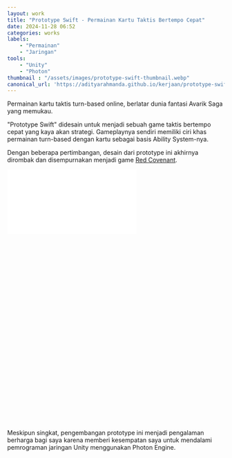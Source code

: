 ```yaml
---
layout: work
title: "Prototype Swift - Permainan Kartu Taktis Bertempo Cepat"
date: 2024-11-28 06:52
categories: works
labels: 
    - "Permainan"
    - "Jaringan"
tools: 
    - "Unity"
    - "Photon"
thumbnail : "/assets/images/prototype-swift-thumbnail.webp"
canonical_url: 'https://adityarahmanda.github.io/kerjaan/prototype-swift'
---
```

Permainan kartu taktis turn-based online, berlatar dunia fantasi Avarik Saga yang memukau.

<!--excerpt-->

"Prototype Swift" didesain untuk menjadi sebuah game taktis bertempo cepat yang kaya akan strategi. Gameplaynya sendiri memiliki ciri khas permainan turn-based dengan kartu sebagai basis Ability System-nya. 

Dengan beberapa pertimbangan, desain dari prototype ini akhirnya dirombak dan disempurnakan menjadi game [Red Covenant](https://avariksaga.com/redcovenant/). 

<div class="video-wrapper" style="padding-bottom: 86.6816%"><iframe src="{{ site.url }}{{ site.baseurl }}/assets/videos/prototype-swift-video.mp4" frameborder="0" allow="accelerometer; autoplay; clipboard-write; encrypted-media; gyroscope; picture-in-picture; web-share" referrerpolicy="strict-origin-when-cross-origin" allowfullscreen></iframe></div>

Meskipun singkat, pengembangan prototype ini menjadi pengalaman berharga bagi saya karena memberi kesempatan saya untuk mendalami pemrograman jaringan Unity menggunakan Photon Engine.


